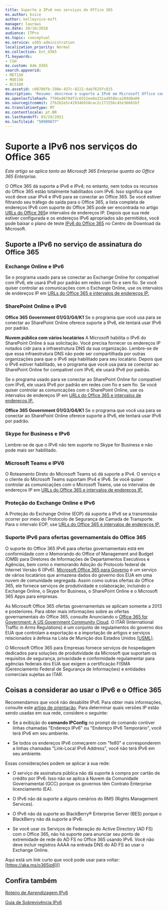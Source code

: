 ```yaml
---
title: Suporte a IPv6 nos serviços do Office 365
ms.author: kvice
author: kelleyvice-msft
manager: laurawi
ms.date: 10/10/2018
audience: ITPro
ms.topic: conceptual
ms.service: o365-administration
localization_priority: Normal
ms.collection: Ent_O365
f1.keywords:
- CSH
ms.custom: Adm_O365
search.appverid:
- MET150
- MOE150
- BCS160
ms.assetid: c08786fb-298e-437c-8222-dab7625fc815
description: 'Resumo: descreve o suporte a IPv6 em Microsoft Office componentes do 365 e nas ofertas governamentais do Office 365.'
ms.openlocfilehash: 7f06ed6f8df2c6552ee0a331ad958bca289d0a09
ms.sourcegitcommit: 27b2b2e5c41934b918cac2c171556c45e36661bf
ms.translationtype: MT
ms.contentlocale: pt-BR
ms.lasthandoff: 03/19/2021
ms.locfileid: "50909677"
---
```

# <a name="ipv6-support-in-office-365-services"></a>Suporte a IPv6 nos serviços do Office 365

*Este artigo se aplica tanto ao Microsoft 365 Enterprise quanto ao Office 365 Enterprise.*

O Office 365 dá suporte a IPv6 e IPv4; no entanto, nem todos os recursos do Office 365 estão totalmente habilitados com IPv6. Isso significa que você deve usar IPv4 e IPv6 para se conectar ao Office 365. Se você estiver filtrando seu tráfego de saída para o Office 365, a lista completa de endereços IPv6 com suporte do Office 365 pode ser encontrada no artigo [URLs do Office 365](urls-and-ip-address-ranges.md)e intervalos de endereços IP. Depois que sua rede estiver configurada e os endereços IPv6 apropriados são permitidos, você pode baixar o plano de teste [IPv6 do Office 365](https://go.microsoft.com/fwlink/?LinkId=293447) no Centro de Download da Microsoft.
  
## <a name="ipv6-support-in-office-365-subscription-service"></a>Suporte a IPv6 no serviço de assinatura do Office 365

### <a name="exchange-online-and-ipv6"></a>Exchange Online e IPv6

Se o programa usado para se conectar ao Exchange Online for compatível com IPv6, ele usará IPv6 por padrão em redes com fio e sem fio. Se você quiser controlar as comunicações com o Exchange Online, use os intervalos de endereços IP em [URLs do Office 365 e intervalos de endereços IP.](urls-and-ip-address-ranges.md)
  
### <a name="sharepoint-online-and-ipv6"></a>SharePoint Online e IPv6

 **Office 365 Government G1/G3/G4/K1** Se o programa que você usa para se conectar ao SharePoint Online oferece suporte a IPv6, ele tentará usar IPv6 por padrão.
  
 **Nuvem pública com vários locatários** A Microsoft habilita o IPv6 do SharePoint Online à sua solicitação. Você precisa fornecer os endereços IP notados cidr para a infraestrutura DNS da sua organização. Lembre-se de que essa infraestrutura DNS não pode ser compartilhada por outras organizações para que o IPv6 seja habilitado para seu locatário. Depois que o IPv6 estiver habilitado, se o programa que você usa para se conectar ao SharePoint Online for compatível com IPv6, ele usará IPv6 por padrão.
  
Se o programa usado para se conectar ao SharePoint Online for compatível com IPv6, ele usará IPv6 por padrão em redes com fio e sem fio. Se você quiser controlar as comunicações com o SharePoint Online, use os intervalos de endereços IP em [URLs do Office 365 e intervalos de endereços IP.](urls-and-ip-address-ranges.md)
  
 **Office 365 Government G1/G3/G4/K1** Se o programa que você usa para se conectar ao SharePoint Online oferece suporte a IPv6, ele tentará usar IPv6 por padrão.
  
### <a name="skype-for-business-and-ipv6"></a>Skype for Business e IPv6

Lembre-se de que o IPv6 não tem suporte no Skype for Business e não pode mais ser habilitado.

### <a name="microsoft-teams-and-ipv6"></a>Microsoft Teams e IPV6

O Roteamento Direto do Microsoft Teams só dá suporte a IPv4. O serviço e o cliente do Microsoft Teams suportam IPv4 e IPv6. Se você quiser controlar as comunicações com o Microsoft Teams, use os intervalos de endereços IP em [URLs do Office 365 e intervalos de endereços IP.](urls-and-ip-address-ranges.md)
  
### <a name="exchange-online-protection-and-ipv6"></a>Proteção do Exchange Online e IPv6

A Proteção do Exchange Online (EOP) dá suporte a IPv6 se a transmissão ocorrer por meio do Protocolo de Segurança de Camada de Transporte. Para o intervalo EOP, use [URLs do Office 365 e intervalos de endereços IP.](urls-and-ip-address-ranges.md)
  
### <a name="ipv6-support-for-office-365-government-offerings"></a>Suporte IPv6 para ofertas governamentais do Office 365

O suporte do Office 365 IPv6 para ofertas governamentais está em conformidade com o Memorando do Office of Management and Budget (OMB) para Diretores de Informações de Departamentos Executivos e Agências, bem como o memorando Adoção do Protocolo federal de Internet Versão 6 (IPv6). [Microsoft Office 365 para Governo](https://go.microsoft.com/fwlink/p/?LinkId=325414) é um serviço de vários locatários que armazena dados do governo dos EUA em uma nuvem de comunidade segregada. Assim como outras ofertas do Office 365, ele fornece serviços de produtividade e colaboração, incluindo o Exchange Online, o Skype for Business, o SharePoint Online e o Microsoft 365 Apps para empresas. 

As Microsoft Office 365 ofertas governamentais se aplicam somente a 2013 e posteriores. Para obter mais informações sobre as ofertas governamentais do Office 365, consulte Anunciando o [Office 365 for Government: A US Government Community Cloud](https://go.microsoft.com/fwlink/p/?LinkId=325414). O ITAR (International Traffic in Arms Regulations) é um conjunto de regulamentos do governo dos EUA que controlam a exportação e a importação de artigos e serviços relacionados à defesa na Lista de Munição dos Estados Unidos [(USML)](https://go.microsoft.com/fwlink/p/?LinkId=325415). 

O Microsoft Office 365 para Empresas fornece serviços de hospedagem dedicados para soluções de produtividade da Microsoft que suportam os requisitos de segurança, privacidade e conformidade regulamentar para agências federais dos EUA que exigem a certificação FISMA (Gerenciamento Federal de Segurança de Informações) e entidades comerciais sujeitas ao ITAR.
  
## <a name="things-to-consider-when-using-ipv6-and-office-365"></a>Coisas a considerar ao usar o IPv6 e o Office 365

Recomendamos que você não desabilite IPv6. Para obter mais informações, consulte este [artigo de orientação](https://support.microsoft.com/help/929852/guidance-for-configuring-ipv6-in-windows-for-advanced-users). Para determinar quais versões IP estão sendo usadas em sua rede, considere o seguinte:
  
- Se a exibição do **comando IPConfig** no prompt de comando contiver linhas chamadas "Endereço IPv6" ou "Endereço IPv6 Temporário", você terá IPv6 em seu ambiente.

- Se todos os endereços IPv6 começarem com "fe80" e corresponderem a linhas chamadas "Link-Local IPv6 Address", você não terá IPv6 em seu ambiente.

Essas considerações podem se aplicar à sua rede:
  
- O serviço de assinatura pública não dá suporte à compra por cartão de crédito por IPv6. Isso não se aplica à Nuvem da Comunidade Governamental (GCC) porque os governos têm Contrato Enterprise licenciamento (EA).

- O IPv6 não dá suporte a alguns cenários do RMS (Rights Management Services).

- O IPv6 não dá suporte ao BlackBerry® Enterprise Server (BES) porque o BlackBerry não dá suporte a IPv6.

- Se você usar os Serviços de Federação do Active Directory (AD FS) com o Office 365, não há suporte para anunciar seu ponto de extremidade de rede do AD FS no Office 365 usando IPv6. Você não deve incluir registros AAAA na entrada DNS do AD FS ao usar o Exchange Online. 

Aqui está um link curto que você pode usar para voltar: [https://aka.ms/o365ip6]()
  
## <a name="see-also"></a>Confira também

[Roteiro de Aprendizagem IPv6](/previous-versions/windows/it-pro/windows-server-2008-R2-and-2008/gg250710(v%3dws.10))
  
[Guia de Sobrevivência IPv6](https://social.technet.microsoft.com/wiki/contents/articles/1728.ipv6-survival-guide.aspx)
